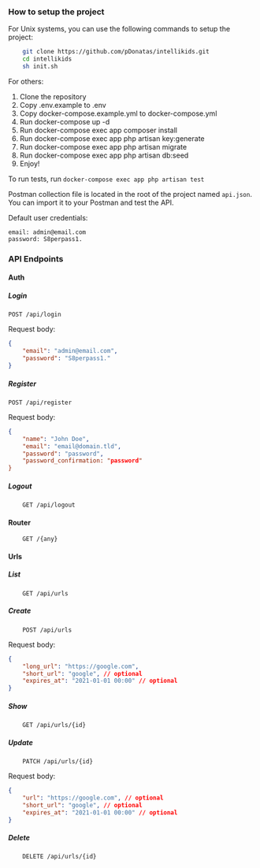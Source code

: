 ### How to setup the project

For Unix systems, you can use the following commands to setup the project:

```bash
    git clone https://github.com/pDonatas/intellikids.git
    cd intellikids
    sh init.sh
```

For others:

1. Clone the repository
2. Copy .env.example to .env
3. Copy docker-compose.example.yml to docker-compose.yml
4. Run docker-compose up -d
5. Run docker-compose exec app composer install
6. Run docker-compose exec app php artisan key:generate
7. Run docker-compose exec app php artisan migrate
8. Run docker-compose exec app php artisan db:seed
9. Enjoy!

To run tests, run `docker-compose exec app php artisan test`

Postman collection file is located in the root of the project named `api.json`.
You can import it to your Postman and test the API.

Default user credentials:
```
email: admin@email.com
password: S8perpass1.
```

### API Endpoints

#### Auth

##### Login

```
POST /api/login
```

Request body:
```json
{
    "email": "admin@email.com",
    "password": "S8perpass1."
}
```

##### Register

```
POST /api/register
```

Request body:
```json
{
    "name": "John Doe",
    "email": "email@domain.tld",
    "password": "password",
    "password_confirmation: "password"
}
```

##### Logout

```
    GET /api/logout
```

#### Router

```
    GET /{any}
```

#### Urls

##### List

```
    GET /api/urls
```

##### Create

```
    POST /api/urls
```

Request body:
```json
{
    "long_url": "https://google.com",
    "short_url": "google", // optional
    "expires_at": "2021-01-01 00:00" // optional
}
```

##### Show

```
    GET /api/urls/{id}
```

##### Update

```
    PATCH /api/urls/{id}
```

Request body:
```json
{
    "url": "https://google.com", // optional
    "short_url": "google", // optional
    "expires_at": "2021-01-01 00:00" // optional
}
```

##### Delete

```
    DELETE /api/urls/{id}
```
